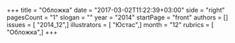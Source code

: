 +++
title = "Обложка"
date = "2017-03-02T11:22:39+03:00"
side = "right"
pagesCount = "1"
slogan = ""
year = "2014"
startPage = "front"
authors = []
issues = [ "2014_12",]
illustrators = [ "Юстас",]
month = "12"
rubrics = [ "Обложка",]
+++
